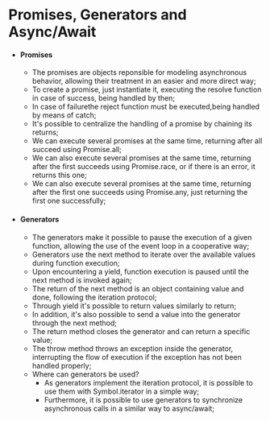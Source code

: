 # Promises, Generators and Async/Await

  - #### Promises
    - The promises are objects reponsible for modeling asynchronous behavior, allowing their treatment in an easier and more direct way;
    - To create a promise, just instantiate it, executing the resolve function in case of success, being handled by then;
    - In case of failurethe reject function must be executed,being handled by means of catch;
    - It's possible to centralize the handling of a promise by chaining its returns;
    - We can execute several promises at the same time, returning after all succeed using Promise.all;
    - We can also execute several promises at the same time, returning after the first succeeds using Promise.race, or if there is an error, it returns this one;
    - We can also execute several promises at the same time, returning after the first one succeeds using Promise.any, just returning the first one successfully;
  - #### Generators
    - The generators make it possible to pause the execution of a given function, allowing the use of the event loop in a cooperative way;
    - Generators use the next method to iterate over the available values during function execution;
    - Upon encountering a yield, function execution is paused until the next method is invoked again;
    - The return of the next method is an object containing value and done, following the iteration protocol;
    - Through yield it's possible to return values similarly to return;
    - In addition, it's also possible to send a value into the generator through the next method;
    - The return method closes the generator and can return a specific value;
    - The throw method throws an exception inside the generator, interrupting the flow of execution if the exception has not been handled properly;
    - Where can generators be used?
      - As generators implement the iteration protocol, it is possible to use them with Symbol.iterator in a simple way;
      - Furthermore, it is possible to use generators to synchronize asynchronous calls in a similar way to async/await;
